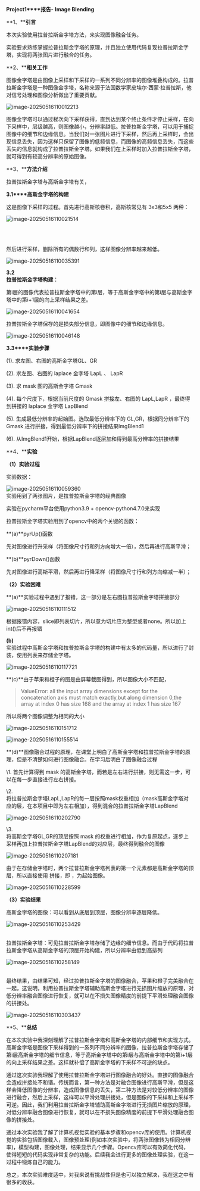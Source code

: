 **Project1****报告-** **Image Blending**

 

**1、****引言**

本次实验使用拉普拉斯金字塔方法，来实现图像融合任务。

实验要求熟练掌握拉普拉斯金字塔的原理，并且独立使用代码复现拉普拉斯金字塔，实现将两张图片进行融合的任务。

 

**2、****相关工作**


 图像金字塔是由图像上采样和下采样的一系列不同分辨率的图像堆叠构成的。拉普拉斯金字塔是一种图像金字塔，名称来源于法国数学家皮埃尔·西蒙·拉普拉斯，他对信号处理和图像分析做出了重要贡献。

![image-20250516110012213](paper.assets/image-20250516110012213.png)

图像金字塔可以通过梯次向下采样获得，直到达到某个终止条件才停止采样，在向下采样中，层级越高，则图像越小，分辨率越低。拉普拉斯金字塔，可以用于捕捉图像中的细节和边缘信息。当我们对一张图片进行下采样，然后再上采样时，会出现信息丢失，因为这样只保留了图像的低频信息，而图像的高频信息丢失，而这些丢失的信息就构成了拉普拉斯金字塔。如果我们在上采样时加入拉普拉斯金字塔，就可得到有较高分辨率的原始图像。

 

**3、****方法介绍**

拉普拉斯金字塔与高斯金字塔有关，

**3.1****高斯金字塔的构建**

这是图像下采样的过程。首先进行高斯核卷积，高斯核常见有 3x3和5x5  两种：

![image-20250516110021514](paper.assets/image-20250516110021514.png)

​     

​     
 然后进行采样，删除所有的偶数行和列，这样图像分辨率越来越低。

 ![image-20250516110035391](paper.assets/image-20250516110035391.png)

**3.2**     
 **拉普拉斯金字塔构建**：

第i层的图像代表拉普拉斯金字塔中的第i层，等于高斯金字塔中的第i层与高斯金字塔中的第i+1层的向上采样结果之差。

 ![image-20250516110041654](paper.assets/image-20250516110041654.png)


 拉普拉斯金字塔保存的是损失部分信息，即图像中的细节和边缘信息。

![image-20250516110046148](paper.assets/image-20250516110046148.png)

**3.3****实验步骤**

(1).   求左图、右图的高斯金字塔GL、GR

(2).   求左图、右图的 laplace 金字塔 LapL 、 LapR

(3).   求 mask 图的高斯金字塔 Gmask

(4).   每个尺度下，根据当前尺度的 Gmask 拼接左、右图的 LapL,LapR ，最终得到拼接的 laplace 金字塔 LapBlend

(5).   生成最低分辨率的起始图。选取最低分辨率下的 GL,GR，根据同分辨率下的 Gmask 进行拼接，得到最低分辨率下的拼接结果ImgBlend1

(6).   从ImgBlend1开始，根据LapBlend逐层加和得到最高分辨率的拼接结果

 

**4、****实验**

**（****1****）实验过程**

实验数据：   

![image-20250516110059360](paper.assets/image-20250516110059360.png)  
 实验用到了两张图片，是拉普拉斯金字塔的经典图像

实验在pycharm平台使用python3.9 + opencv-python4.7.0来实现

 

拉普拉斯金字塔实验用到了opencv中的两个关键的函数：

**(a)**pyrUp()函数

先对图像进行升采样（将图像尺寸行和列方向增大一倍），然后再进行高斯平滑；

**(b)**pyrDown()函数

先对图像进行高斯平滑，然后再进行降采样（将图像尺寸行和列方向缩减一半）；

 

**（****2****）实验困难**


 **(a)**实验过程中遇到了报错，这一部分是左右图拉普拉斯金字塔拼接部分

![image-20250516110111512](paper.assets/image-20250516110111512.png)

根据报错内容，slice即列表切片，所以意为切片应为整型或者none。所以加上int()后不再报错

 

**(b)**     
 实验过程中高斯金字塔和拉普拉斯金字塔的构建中有太多的代码量，所以进行了封装，使用列表来存储金字塔。

 ![image-20250516110117721](paper.assets/image-20250516110117721.png)

**(c)**由于苹果和橙子的图是由屏幕截图得到，所以图像大小不匹配，

>  ValueError: all the input array dimensions except for the concatenation axis
>  must match exactly,but along dimension 0,the array at index 0 has size 168 
> and the array at index 1 has size 167


 所以将两个图像调整为相同的大小

 ![image-20250516110151712](paper.assets/image-20250516110151712.png)

 ![image-20250516110155514](paper.assets/image-20250516110155514.png)

**(d)**图像融合过程的原理，在课堂上明白了高斯金字塔和拉普拉斯金字塔的原理，但是不清楚如何进行图像融合。在学习后明白了图像融合过程

\1.  首先计算得到 mask 的高斯金字塔，而若是左右进行拼接，则无需这一步，可以在每一步直接进行左右拼接。

\2.       
 将拉普拉斯金字塔LapL,LapR的每一层按照mask权重相加（mask高斯金字塔对应的层，在本项目中即为左右相加），得到混合的拉普拉斯金字塔LapBlend

 ![image-20250516110202790](paper.assets/image-20250516110202790.png)

\3.                 
 将高斯金字塔GL,GR的顶层按照 mask 的权重进行相加，作为复原起点，逐步上采样再加上拉普拉斯金字塔LapBlend的对应层，最终得到融合的图像

![image-20250516110207181](paper.assets/image-20250516110207181.png)

由于在存储金字塔时，两个拉普拉斯金字塔列表的第一个元素都是高斯金字塔的顶层，所以直接使用  拼接，即  ，为起始图像。

 

![image-20250516110228599](paper.assets/image-20250516110228599.png)



**（****3****）实验结果**

高斯金字塔的图像：可以看到从底层到顶层，图像分辨率逐层降低。     

 ![image-20250516110253429](paper.assets/image-20250516110253429.png)

​     
 拉普拉斯金字塔：可见拉普拉斯金字塔存储了边缘的细节信息。而由于代码将拉普拉斯金字塔从高斯金字塔的顶层开始构建，所以分辨率由低到高排列

 ![image-20250516110258149](paper.assets/image-20250516110258149.png)

​     
 最终结果，由结果可知，经过拉普拉斯金字塔的图像融合，苹果和橙子完美融合在一起，这说明，利用拉普拉斯金字塔辅助高斯金字塔进行无损图片缩放的原理，对低分辨率融合图像进行恢复，就可以在不损失图像精度的前提下平滑处理融合图像的拼接处。

 

 ![image-20250516110303437](paper.assets/image-20250516110303437.png)

 

**5、****总结**

在本次实验中我深刻理解了拉普拉斯金字塔和高斯金字塔的内部细节和实现方式。高斯金字塔是图像下采样得到的一系列不同分辨率的图像，拉普拉斯金字塔存储了第i层高斯金字塔的细节信息，等于高斯金字塔中的第i层与高斯金字塔中的第i+1层的向上采样结果之差。这样就补偿了高斯金字塔的下采样不可逆的缺点。

通过这次实验我理解了使用拉普拉斯金字塔进行图像融合的好处。直接的图像融合会造成拼接处不和谐。传统而言，第一种方法是对融合图像进行高斯平滑，但是这样会降低图像的分辨率，造成图像信息的丢失，第二种方法是对较低分辨率的图像进行融合，然后上采样，这样可以平滑处理拼接处，但是图像的下采样和上采样不可逆。因此，我们利用拉普拉斯金字塔辅助高斯金字塔进行无损图片缩放的原理，对低分辨率融合图像进行恢复，就可以在不损失图像精度的前提下平滑处理融合图像的拼接处。

通过本次实验我了解了计算机视觉实验的基本步骤和opencv库的使用。计算机视觉的实验包括图像载入，图像预处理(例如本次实验中，将两张图像转为相同分辨率)，模型构建，图像处理，结果显示几个步骤。Opencv库可以有效简化代码，使得短短的代码实现非常复杂的功能。后续我会进行更多的图像处理实验，在这一过程中锻炼自己的能力。

总之，本次实验难度适中，对我来说有挑战性但是也可以独立解决，我在这之中有很多的收获。

 
